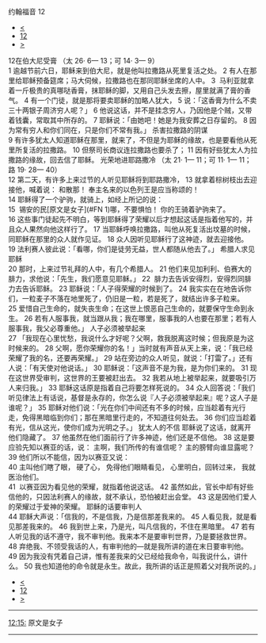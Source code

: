 ﻿





 约翰福音 12




* [<](bible/JHN11.md)
* [12](bible/JHN.md)
* [>](bible/JHN13.md)



 
12在伯大尼受膏 （太
26·
6—
13；可
14·
3—
9）  
1 逾越节前六日，耶稣来到伯大尼，就是他叫拉撒路从死里复活之处。 
2 有人在那里给耶稣预备筵席；马大伺候，拉撒路也在那同耶稣坐席的人中。 
3  马利亚就拿着一斤极贵的真哪哒香膏，抹耶稣的脚，又用自己头发去擦，屋里就满了膏的香气。 
4 有一个门徒，就是那将要卖耶稣的加略人犹大， 
5 说：「这香膏为什么不卖三十两银子周济穷人呢？」 
6 他说这话，并不是挂念穷人，乃因他是个贼，又带着钱囊，常取其中所存的。 
7 耶稣说：「由她吧！她是为我安葬之日存留的。 
8 因为常有穷人和你们同在，只是你们不常有我。」 杀害拉撒路的阴谋  
9 有许多犹太人知道耶稣在那里，就来了，不但是为耶稣的缘故，也是要看他从死里所复活的拉撒路。 
10 但祭司长商议连拉撒路也要杀了； 
11 因有好些犹太人为拉撒路的缘故，回去信了耶稣。 光荣地进耶路撒冷 （太
21·
1—
11；可
11·
1—
11；路
19·
28—
40）  
12 第二天，有许多上来过节的人听见耶稣将到耶路撒冷， 
13 就拿着棕树枝出去迎接他，喊着说： 和散那！ 奉主名来的以色列王是应当称颂的！  
14 耶稣得了一个驴驹，就骑上，如经上所记的说：  
15  锡安的民[原文是女子](#FN
1)哪，不要惧怕！ 你的王骑着驴驹来了。  
16 这些事门徒起先不明白，等到耶稣得了荣耀以后才想起这话是指着他写的，并且众人果然向他这样行了。 
17 当耶稣呼唤拉撒路，叫他从死复活出坟墓的时候，同耶稣在那里的众人就作见证。 
18 众人因听见耶稣行了这神迹，就去迎接他。 
19 法利赛人彼此说：「看哪，你们是徒劳无益，世人都随从他去了。」 希腊人求见耶稣  
20 那时，上来过节礼拜的人中，有几个希腊人。 
21 他们来见加利利、伯赛大的腓力，求他说：「先生，我们愿意见耶稣。」 
22  腓力去告诉安得烈，安得烈同腓力去告诉耶稣。 
23 耶稣说：「人子得荣耀的时候到了。 
24 我实实在在地告诉你们，一粒麦子不落在地里死了，仍旧是一粒，若是死了，就结出许多子粒来。 
25 爱惜自己生命的，就失丧生命；在这世上恨恶自己生命的，就要保守生命到永生。 
26 若有人服事我，就当跟从我；我在哪里，服事我的人也要在那里；若有人服事我，我父必尊重他。」 人子必须被举起来  
27 「我现在心里忧愁，我说什么才好呢？父啊，救我脱离这时候；但我原是为这时候来的。 
28 父啊，愿你荣耀你的名！」当时就有声音从天上来，说：「我已经荣耀了我的名，还要再荣耀。」 
29 站在旁边的众人听见，就说：「打雷了。」还有人说：「有天使对他说话。」 
30 耶稣说：「这声音不是为我，是为你们来的。 
31 现在这世界受审判，这世界的王要被赶出去。 
32 我若从地上被举起来，就要吸引万人来归我。」 
33 耶稣这话原是指着自己将要怎样死说的。 
34 众人回答说：「我们听见律法上有话说，基督是永存的，你怎么说『人子必须被举起来』呢？这人子是谁呢？」 
35 耶稣对他们说：「光在你们中间还有不多的时候，应当趁着有光行走，免得黑暗临到你们；那在黑暗里行走的，不知道往何处去。 
36 你们应当趁着有光，信从这光，使你们成为光明之子。」 犹太人的不信 耶稣说了这话，就离开他们隐藏了。 
37 他虽然在他们面前行了许多神迹，他们还是不信他。 
38 这是要应验先知以赛亚的话，说： 主啊，我们所传的有谁信呢？ 主的膀臂向谁显露呢？  
39 他们所以不能信，因为以赛亚又说：  
40 主叫他们瞎了眼， 硬了心， 免得他们眼睛看见， 心里明白，回转过来， 我就医治他们。  
41  以赛亚因为看见他的荣耀，就指着他说这话。 
42 虽然如此，官长中却有好些信他的，只因法利赛人的缘故，就不承认，恐怕被赶出会堂。 
43 这是因他们爱人的荣耀过于爱神的荣耀。 耶稣的话要审判人  
44 耶稣大声说：「信我的，不是信我，乃是信那差我来的。 
45 人看见我，就是看见那差我来的。 
46 我到世上来，乃是光，叫凡信我的，不住在黑暗里。 
47 若有人听见我的话不遵守，我不审判他。我来本不是要审判世界，乃是要拯救世界。 
48 弃绝我、不领受我话的人，有审判他的—就是我所讲的道在末日要审判他。 
49 因为我没有凭着自己讲，惟有差我来的父已经给我命令，叫我说什么，讲什么。 
50 我也知道他的命令就是永生。故此，我所讲的话正是照着父对我所说的。」 
* [<](bible/JHN11.md)
* [12](bible/JHN.md)
* [>](bible/JHN13.md)





---


[12:15:](#V15)
原文是女子




---









